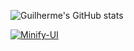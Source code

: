 ![Guilherme's GitHub stats](https://github-readme-stats.vercel.app/api?username=Guilherme-Ciano&show_icons=true&theme=tokyonight)

[![Minify-UI](https://github-readme-stats.vercel.app/api/pin/?username=Guilherme-Ciano&repo=minify-ui)](https://github.com/Guilherme-Ciano/minify-ui)

